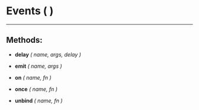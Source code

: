 # Events ( )
---

## Methods:
* **delay** *( name, args, delay )*  
  
* **emit** *( name, args )*  
  
* **on** *( name, fn )*  
  
* **once** *( name, fn )*  
  
* **unbind** *( name, fn )*  
  
